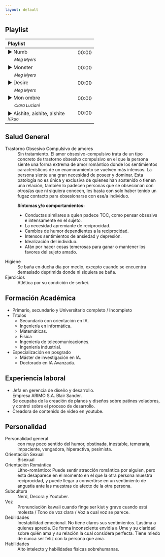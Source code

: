 ```yaml
---
layout: default
---
```

## Playlist

| Playlist |   | 
|:----------------------|:------------------|
| ► Numb  <br> &nbsp;&nbsp;&nbsp;&nbsp;&nbsp;<sub>_Meg Myers_ </sub> | 00:00 <br>&nbsp; |
| ► Monster  <br> &nbsp;&nbsp;&nbsp;&nbsp;&nbsp;<sub>_Meg Myers_ </sub>  | 00:00 <br>&nbsp; |
| ► Desire  <br> &nbsp;&nbsp;&nbsp;&nbsp;&nbsp;<sub>_Meg Myers_ </sub>  | 00:00 <br>&nbsp; |
| ► Mon ombre  <br> &nbsp;&nbsp;&nbsp;&nbsp;&nbsp;<sub>_Clara Luciani_ </sub>| 00:00<br> &nbsp; |
| ► Aishite, aishite, aishite  &nbsp;&nbsp;&nbsp;&nbsp;&nbsp;<br> <sub>_Kikuo_</sub> | 00:00 <br>&nbsp; |



## Salud General
<dt>Trastorno Obsesivo Compulsivo de amores</dt> <dd>Sin tratamiento.
El amor obsesivo-compulsivo trata de un tipo concreto de trastorno obsesivo compulsivo en el que la persona siente una forma extrema de amor romántico donde los sentimientos característicos de un enamoramiento se vuelven más intensos. La persona siente una gran necesidad de poseer y dominar.
Esta patología no es única y exclusiva de quienes han sostenido o tienen una relación, también lo padecen personas que se obsesionan con otros/as que ni siquiera conocen, les basta con solo haber tenido un fugaz contacto para obsesionarse con ese/a individuo.
  
**Síntomas y/o comportamientos:**

- Conductas similares a quien padece TOC, como pensar obsesiva e intensamente en el sujeto.
- La necesidad apremiante de reciprocidad.
- Cambios de humor dependientes a la reciprocidad.
- Intensos sentimientos de ansiedad y depresión.
- Idealización del individuo.
- Afán por hacer cosas temerosas para ganar o mantener los favores del sujeto amado. </dd>
<dt>Higiene</dt> <dd>Se baña en ducha dia por medio, excepto cuando se encuentra demasiado deprimida donde ni siquiera se baña. </dd>
<dt>Ejercicios</dt> <dd>Atlética por su condición de serkei.  </dd>


## Formación Académica
- Primario, secundario y Universitario completo / Incompleto
- Títulos
  - Secundario con orientación en IA.
  - Ingeniería en informática.
  - Matemáticas.
  - Física 
  - Ingeniería de telecomunicaciones.
  - Ingeniería industrial.
- Especialización en posgrado 
  - Máster de investigación en IA. 
  - Doctorado en IA Avanzada.

## Experiencia laboral
- Jefa en gerencia de diseño y desarrollo. <br>Empresa ARIMO S.A. Blair Sander. <br>Se ocupaba de la creación de planos y diseños sobre patines voladores, y control sobre el proceso de desarrollo. 
- Creadora de contenido de video en youtube.

## Personalidad
<dt>Personalidad general</dt> <dd>con muy poco sentido del humor, obstinada, inestable, temeraria, impaciente, vengadora, hiperactiva, pesimista.</dd>
<dt>Orientación Sexual</dt> <dd>Bisexual</dd>
<dt>Orientación Romántica</dt> <dd>  
Litho-romántico: Puede sentir atracción romántica por alguien, pero ésta desaparece en el momento en el que la otra persona muestra reciprocidad, y puede llegar a convertirse en un sentimiento de angustia ante las muestras de afecto de la otra persona.</dd>
<dt>Subcultura</dt> <dd>Nerd, Decora y Youtuber.</dd>
<dt>Voz</dt> <dd>Pronunciación kawaii cuando finge ser kiut y grave cuando está molesta / Tono de voz clara / Voz a cual voz se parece.</dd>
<dt>Debilidades</dt> <dd>Inestabilidad emocional. No tiene claros sus sentimientos. Lastima a quienes aprecia. De forma inconsciente envidia a Ume y su claridad sobre quién ama y su relación la cual considera perfecta. Tiene miedo de nunca ser feliz con la persona que ama.</dd>
<dt>Habilidades</dt><dd> Alto intelecto y habilidades físicas sobrehumanas. </dd>
